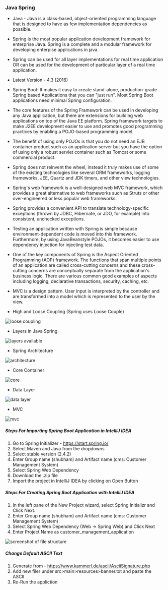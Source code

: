 ### Java Spring

* Java - Java is a class-based, object-oriented programming language that is designed to have as few implementation dependencies as possible.

* Spring is the most popular application development framework for enterprise Java. Spring is a complete and a modular framework for developing enterpise applications in java.

* Spring can be used for all layer implementations for real time application OR can be used for the development of particular layer of a real time application.

* Latest Version - 4.3 (2016)

* Spring Boot: It makes it easy to create stand-alone, production-grade Spring based Applications that you can "just run". Most Spring Boot applications need minimal Spring configuration.

* The core features of the Spring Framework can be used in developing any Java application, but there are extensions for building web applications on top of the Java EE platform. Spring framework targets to make J2EE development easier to use and promotes good programming practices by enabling a POJO-based programming model.

* The benefit of using only POJOs is that you do not need an EJB container product such as an application server but you have the option of using only a robust servlet container such as Tomcat or some commercial product.

* Spring does not reinvent the wheel, instead it truly makes use of some of the existing technologies like several ORM frameworks, logging frameworks, JEE, Quartz and JDK timers, and other view technologies.

* Spring's web framework is a well-designed web MVC framework, which provides a great alternative to web frameworks such as Struts or other over-engineered or less popular web frameworks.

* Spring provides a convenient API to translate technology-specific exceptions (thrown by JDBC, Hibernate, or JDO, for example) into consistent, unchecked exceptions.

* Testing an application written with Spring is simple because environment-dependent code is moved into this framework. Furthermore, by using JavaBeanstyle POJOs, it becomes easier to use dependency injection for injecting test data.

* One of the key components of Spring is the Aspect Oriented Programming (AOP) framework. The functions that span multiple points of an application are called cross-cutting concerns and these cross-cutting concerns are conceptually separate from the application's business logic. There are various common good examples of aspects including logging, declarative transactions, security, caching, etc.

* MVC is a design pattern. User input is interpreted by the controller and are transformed into a model which is represented to the user by the view.

* High and Loose Coupling (Spring uses Loose Couple)

![loose coupling](https://i.imgur.com/k20fR7O.png)

* Layers in Java Spring

![layers available](https://i.imgur.com/rOlMvI8.png)

* Spring Architecture

![architecture](https://i.imgur.com/0NlDo83.png)

* Core Container

![core](https://i.imgur.com/RDzmaBQ.png)

* Data Layer

![data layer](https://i.imgur.com/kVZZd3t.png)

* MVC

![mvc](https://i.imgur.com/AUsk0kL.png)

##### Steps For Importing Spring Boot Application in IntelliJ IDEA

1. Go to Spring Initializer - https://start.spring.io/
2. Select Maven and Java from the dropdowns
3. Select stable version (2.4.2)
4. Enter Group name (shubham) and Artifact name (cms: Customer Management System)
5. Select Spring Web Dependency
6. Download the .zip file
7. Import the project in IntelliJ IDEA by clicking on Open Button

##### Steps For Creating Spring Boot Application with IntelliJ IDEA

1. In the left pane of the New Project wizard, select Spring Initializr and Click Next.
2. Enter Group name (shubham) and Artifact name (cms: Customer Management System)
3. Select Spring Web Dependency (Web -> Spring Web) and Click Next
4. Enter Project Name as customer_management_application


![screenshot of file structure](https://i.imgur.com/l1PI95V.png)

##### Change Default ASCII Text
1. Generate from - https://www.kammerl.de/ascii/AsciiSignature.php
2. Add new filer under src>main>resources>banner.txt and paste the ASCII
3. Re-Run the appliction